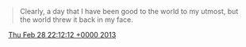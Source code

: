 > Clearly, a day that I have been good to the world to my utmost, but the world threw it back in my face\.

<img src="../../media/tweet.ico" width="12" /> [Thu Feb 28 22:12:12 +0000 2013](https://twitter.com/DromerDenker/status/307251884937318400)